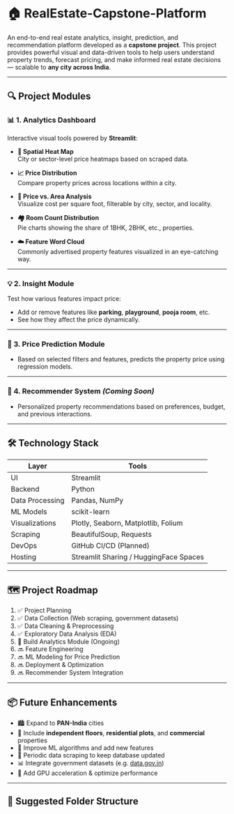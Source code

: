 # 🏠 RealEstate-Capstone-Platform

An end-to-end real estate analytics, insight, prediction, and recommendation platform developed as a **capstone project**. This project provides powerful visual and data-driven tools to help users understand property trends, forecast pricing, and make informed real estate decisions — scalable to **any city across India**.

---

## 🔍 Project Modules

### 📊 1. Analytics Dashboard

Interactive visual tools powered by **Streamlit**:

- **📌 Spatial Heat Map**  
  City or sector-level price heatmaps based on scraped data.

- **📈 Price Distribution**  
  Compare property prices across locations within a city.

- **📐 Price vs. Area Analysis**  
  Visualize cost per square foot, filterable by city, sector, and locality.

- **🏘️ Room Count Distribution**  
  Pie charts showing the share of 1BHK, 2BHK, etc., properties.

- **☁️ Feature Word Cloud**  
  Commonly advertised property features visualized in an eye-catching way.

---

### 💡 2. Insight Module

Test how various features impact price:

- Add or remove features like **parking**, **playground**, **pooja room**, etc.
- See how they affect the price dynamically.

---

### 🔮 3. Price Prediction Module

- Based on selected filters and features, predicts the property price using regression models.

---

### 🤝 4. Recommender System *(Coming Soon)*

- Personalized property recommendations based on preferences, budget, and previous interactions.

---

## 🛠️ Technology Stack

| Layer | Tools |
|------|-------|
| UI | Streamlit |
| Backend | Python |
| Data Processing | Pandas, NumPy |
| ML Models | scikit-learn |
| Visualizations | Plotly, Seaborn, Matplotlib, Folium |
| Scraping | BeautifulSoup, Requests |
| DevOps | GitHub CI/CD (Planned) |
| Hosting | Streamlit Sharing / HuggingFace Spaces |

---

## 🗺️ Project Roadmap

1. ✅ Project Planning  
2. ✅ Data Collection (Web scraping, government datasets)  
3. ✅ Data Cleaning & Preprocessing  
4. ✅ Exploratory Data Analysis (EDA)  
5. 🔄 Build Analytics Module (Ongoing)  
6. 🔜 Feature Engineering  
7. 🔜 ML Modeling for Price Prediction  
8. 🔜 Deployment & Optimization  
9. 🔜 Recommender System Integration  

---

## 📦 Future Enhancements

- 🏙️ Expand to **PAN-India** cities  
- 🏡 Include **independent floors**, **residential plots**, and **commercial** properties  
- 🧠 Improve ML algorithms and add new features  
- 🔁 Periodic data scraping to keep database updated  
- 📊 Integrate government datasets (e.g. [data.gov.in](https://data.gov.in))  
- 🚀 Add GPU acceleration & optimize performance

---

## 📂 Suggested Folder Structure

